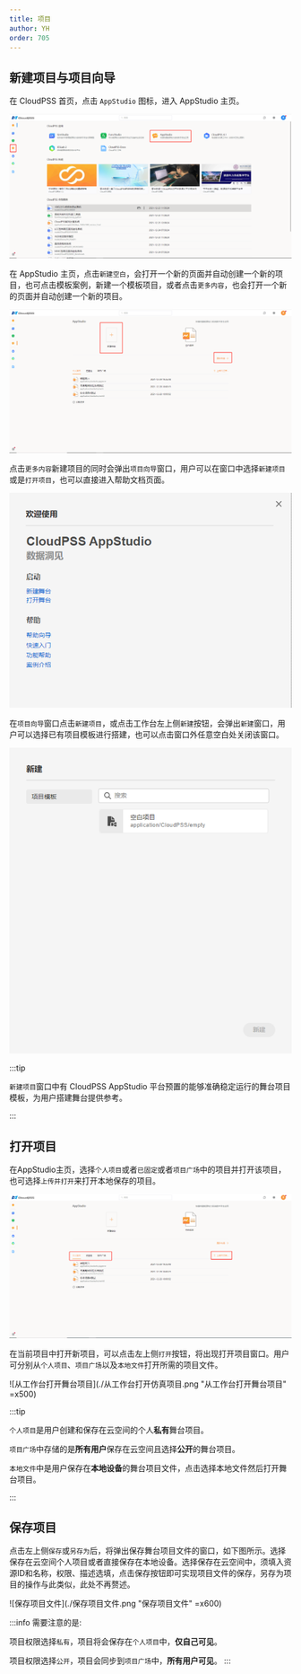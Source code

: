 ```yaml
---
title: 项目
author: YH
order: 705
---
```


## 新建项目与项目向导

在 CloudPSS 首页，点击 `AppStudio` 图标，进入 AppStudio 主页。

![进入 AppStudio 主页](./进入AppStudio主页.png "进入 AppStudio 主页")

在 AppStudio 主页，点击`新建空白`，会打开一个新的页面并自动创建一个新的项目，也可点击模板案例，新建一个模板项目，或者点击`更多内容`，也会打开一个新的页面并自动创建一个新的项目。

![新建项目](./新建项目.png "新建项目")

点击`更多内容`新建项目的同时会弹出`项目向导`窗口，用户可以在窗口中选择`新建项目`或是`打开项目`，也可以直接进入帮助文档页面。

![项目向导窗口](./项目向导窗口.png "项目向导窗口")

在`项目向导`窗口点击`新建项目`，或点击工作台左上侧`新建`按钮，会弹出`新建`窗口，用户可以选择已有项目模板进行搭建，也可以点击窗口外任意空白处关闭该窗口。

![新建项目窗口](./新建项目窗口.png "新建项目窗口")

:::tip

`新建项目`窗口中有 CloudPSS AppStudio 平台预置的能够准确稳定运行的舞台项目模板，为用户搭建舞台提供参考。

:::

## 打开项目

在AppStudio主页，选择`个人项目`或者`已固定`或者`项目广场`中的项目并打开该项目，也可选择`上传并打开`来打开本地保存的项目。

![打开项目](./打开项目.png "打开项目")

在当前项目中打开新项目，可以点击左上侧`打开`按钮，将出现打开项目窗口。用户可分别从`个人项目`、`项目广场`以及`本地文件`打开所需的项目文件。

![从工作台打开舞台项目](./从工作台打开仿真项目.png "从工作台打开舞台项目" =x500)


:::tip

`个人项目`是用户创建和保存在云空间的个人**私有**舞台项目。

`项目广场`中存储的是**所有用户**保存在云空间且选择**公开**的舞台项目。

`本地文件`中是用户保存在**本地设备**的舞台项目文件，点击选择本地文件然后打开舞台项目。

:::


## 保存项目

点击左上侧`保存`或`另存为`后，将弹出保存舞台项目文件的窗口，如下图所示。选择保存在云空间个人项目或者直接保存在本地设备。选择保存在云空间中，须填入资源ID和名称，权限、描述选填，点击保存按钮即可实现项目文件的保存，另存为项目的操作与此类似，此处不再赘述。

![保存项目文件](./保存项目文件.png "保存项目文件" =x600)

:::info
需要注意的是:

项目权限选择`私有`，项目将会保存在`个人项目`中，**仅自己可见**。

项目权限选择`公开`，项目会同步到`项目广场`中，**所有用户可见**。
:::